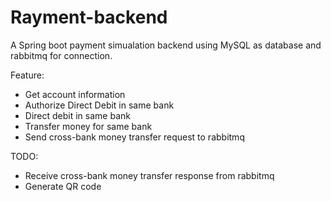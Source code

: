 ﻿# Rayment-backend

A Spring boot payment simualation backend using MySQL as database and rabbitmq for connection.

Feature:
- Get account information
- Authorize Direct Debit in same bank
- Direct debit in same bank
- Transfer money for same bank
- Send cross-bank money transfer request to rabbitmq 


TODO:
- Receive cross-bank money transfer response from rabbitmq
- Generate QR code
